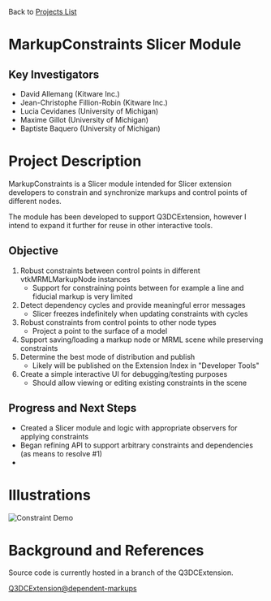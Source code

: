 Back to [Projects List](../../README.md#ProjectsList)

# MarkupConstraints Slicer Module

## Key Investigators

- David Allemang (Kitware Inc.)
- Jean-Christophe Fillion-Robin (Kitware Inc.)
- Lucia Cevidanes (University of Michigan)
- Maxime Gillot (University of Michigan)
- Baptiste Baquero (University of Michigan)

# Project Description

MarkupConstraints is a Slicer module intended for Slicer extension developers to constrain
and synchronize markups and control points of different nodes.

The module has been developed to support Q3DCExtension, however I intend to expand it 
further for reuse in other interactive tools.

## Objective

1. Robust constraints between control points in different vtkMRMLMarkupNode instances
   * Support for constraining points between for example a line and fiducial markup is 
     very limited
2. Detect dependency cycles and provide meaningful error messages
   * Slicer freezes indefinitely when updating constraints with cycles
3. Robust constraints from control points to other node types
   * Project a point to the surface of a model
4. Support saving/loading a markup node or MRML scene while preserving constraints
5. Determine the best mode of distribution and publish
   * Likely will be published on the Extension Index in "Developer Tools"
6. Create a simple interactive UI for debugging/testing purposes
   * Should allow viewing or editing existing constraints in the scene

## Progress and Next Steps

* Created a Slicer module and logic with appropriate observers for applying constraints
* Began refining API to support arbitrary constraints and dependencies (as means to 
  resolve #1)
* 

# Illustrations

![Constraint Demo][demo]

# Background and References

Source code is currently hosted in a branch of the Q3DCExtension.

[Q3DCExtension@dependent-markups][repo]

[demo]: ./sample.gif
[repo]: https://github.com/DCBIA-OrthoLab/Q3DCExtension/tree/dependant-markups/DependantMarkups
